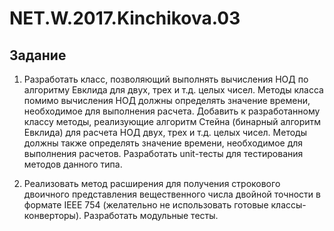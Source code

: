 # NET.W.2017.Kinchikova.03

## Задание

1. Разработать класс, позволяющий выполнять вычисления НОД по алгоритму Евклида для двух, трех и т.д. целых чисел. Методы класса помимо вычисления НОД должны определять значение времени, необходимое для выполнения расчета. Добавить к разработанному классу методы, реализующие алгоритм Стейна (бинарный алгоритм Евклида) для расчета НОД двух, трех и т.д. целых чисел. Методы должны также  определять значение времени, необходимое для выполнения расчетов. Разработать unit-тесты для тестирования методов данного типа.

2. Реализовать метод расширения для получения строкового двоичного представления вещественного числа двойной точности в формате IEEE 754 (желательно не использовать готовые классы-конверторы). Разработать модульные тесты. 
